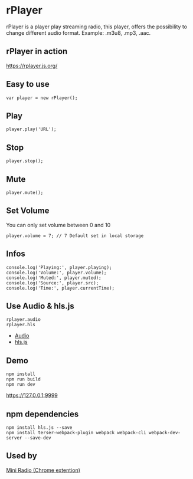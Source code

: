 # rPlayer

rPlayer is a player play streaming radio, this player, offers the possibility to change different audio format. Example: .m3u8, .mp3, .aac.

## rPlayer in action

https://rplayer.js.org/

## Easy to use

```
var player = new rPlayer();
```

## Play

```
player.play('URL');
```

## Stop

```
player.stop();
```

## Mute

```
player.mute();
```

## Set Volume

You can only set volume between 0 and 10

```
player.volume = 7; // 7 Default set in local storage
```

## Infos

```
console.log('Playing:', player.playing);
console.log('Volume:', player.volume);
console.log('Muted:', player.muted);
console.log('Source:', player.src);
console.log('Time:', player.currentTime);
```

## Use Audio & hls.js

```
rplayer.audio
rplayer.hls
```
* [Audio](https://developer.mozilla.org/fr/docs/Web/HTML/Element/audio)
* [hls.js](https://github.com/video-dev/hls.js)

## Demo

```
npm install
npm run build
npm run dev
```

https://127.0.0.1:9999

## npm dependencies

```
npm install hls.js --save
npm install terser-webpack-plugin webpack webpack-cli webpack-dev-server --save-dev
```

## Used by

[Mini Radio (Chrome extention)](https://chrome.google.com/webstore/detail/mini-radio/klcjochgjlcecbalpokmcldlfhngcnfh)

